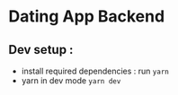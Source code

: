 # Dating App Backend

## Dev setup :

- install required dependencies : run `yarn`
- yarn in dev mode `yarn dev`
